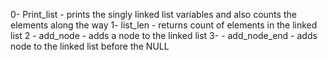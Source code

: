 0- Print_list - prints the singly linked list variables and also counts the elements along the way
1- list_len - returns count of elements in the linked list
2 - add_node - adds a node to the linked list
3- - add_node_end - adds node to the linked list before the NULL
